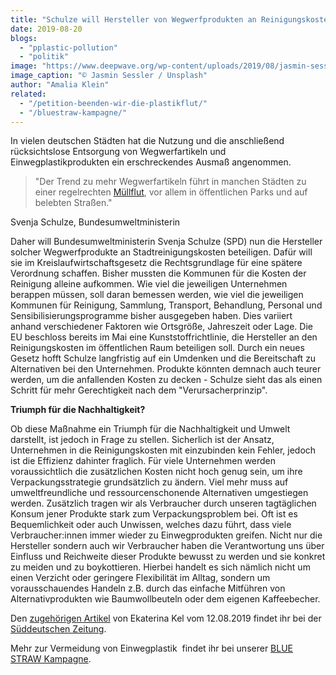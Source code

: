 ```yaml
---
title: "Schulze will Hersteller von Wegwerfprodukten an Reinigungskosten beteiligen"
date: 2019-08-20
blogs: 
  - "pplastic-pollution"
  - "politik"
image: "https://www.deepwave.org/wp-content/uploads/2019/08/jasmin-sessler-5Wfttm2CjeI-unsplash-scaled.jpg"
image_caption: "© Jasmin Sessler / Unsplash"
author: "Amalia Klein"
related: 
  - "/petition-beenden-wir-die-plastikflut/"
  - "/bluestraw-kampagne/"
---
```


In vielen deutschen Städten hat die Nutzung und die anschließend rücksichtslose Entsorgung von Wegwerfartikeln und Einwegplastikprodukten ein erschreckendes Ausmaß angenommen.

> "Der Trend zu mehr Wegwerfartikeln führt in manchen Städten zu einer regelrechten [Müllflut](https://www.deepwave.org/petition-beenden-wir-die-plastikflut/), vor allem in öffentlichen Parks und auf belebten Straßen."

Svenja Schulze, Bundesumweltministerin

Daher will Bundesumweltministerin Svenja Schulze (SPD) nun die Hersteller solcher Wegwerfprodukte an Stadtreinigungskosten beteiligen. Dafür will sie im Kreislaufwirtschaftsgesetz die Rechtsgrundlage für eine spätere Verordnung schaffen. Bisher mussten die Kommunen für die Kosten der Reinigung alleine aufkommen. Wie viel die jeweiligen Unternehmen berappen müssen, soll daran bemessen werden, wie viel die jeweiligen Kommunen für Reinigung, Sammlung, Transport, Behandlung, Personal und Sensibilisierungsprogramme bisher ausgegeben haben. Dies variiert anhand verschiedener Faktoren wie Ortsgröße, Jahreszeit oder Lage. Die EU beschloss bereits im Mai eine Kunststoffrichtlinie, die Hersteller an den Reinigungskosten im öffentlichen Raum beteiligen soll. Durch ein neues Gesetz hofft Schulze langfristig auf ein Umdenken und die Bereitschaft zu Alternativen bei den Unternehmen. Produkte könnten demnach auch teurer werden, um die anfallenden Kosten zu decken - Schulze sieht das als einen Schritt für mehr Gerechtigkeit nach dem "Verursacherprinzip".

**Triumph für die Nachhaltigkeit?**

Ob diese Maßnahme ein Triumph für die Nachhaltigkeit und Umwelt darstellt, ist jedoch in Frage zu stellen. Sicherlich ist der Ansatz, Unternehmen in die Reinigungskosten mit einzubinden kein Fehler, jedoch ist die Effizienz dahinter fraglich. Für viele Unternehmen werden voraussichtlich die zusätzlichen Kosten nicht hoch genug sein, um ihre Verpackungsstrategie grundsätzlich zu ändern. Viel mehr muss auf umweltfreundliche und ressourcenschonende Alternativen umgestiegen werden. Zusätzlich tragen wir als Verbraucher durch unseren tagtäglichen Konsum jener Produkte stark zum Verpackungsproblem bei. Oft ist es Bequemlichkeit oder auch Unwissen, welches dazu führt, dass viele Verbraucher:innen immer wieder zu Einwegprodukten greifen. Nicht nur die Hersteller sondern auch wir Verbraucher haben die Verantwortung uns über Einfluss und Reichweite dieser Produkte bewusst zu werden und sie konkret zu meiden und zu boykottieren. Hierbei handelt es sich nämlich nicht um einen Verzicht oder geringere Flexibilität im Alltag, sondern um vorausschauendes Handeln z.B. durch das einfache Mitführen von Alternativprodukten wie Baumwollbeuteln oder dem eigenen Kaffeebecher.

Den [zugehörigen Artikel](https://www.sueddeutsche.de/wirtschaft/schulze-einwegbecher-stadtreinigung-hersteller-1.4561209) von Ekaterina Kel vom 12.08.2019 findet ihr bei der [Süddeutschen Zeitung](https://www.sueddeutsche.de).

Mehr zur Vermeidung von Einwegplastik  findet ihr bei unserer [BLUE STRAW Kampagne](https://www.deepwave.org/bluestraw-kampagne/).
